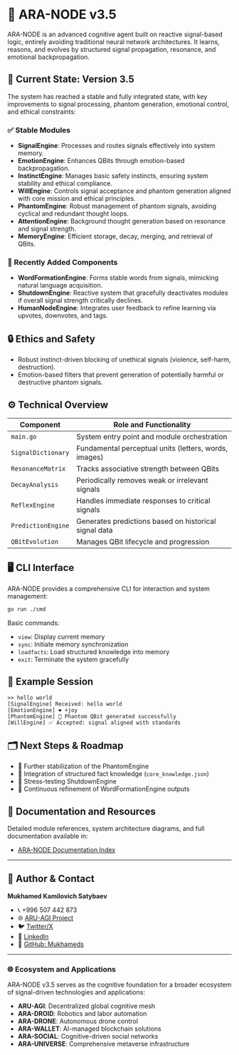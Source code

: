 # 🧠 ARA-NODE v3.5

ARA-NODE is an advanced cognitive agent built on reactive signal-based logic, entirely avoiding traditional neural network architectures. It learns, reasons, and evolves by structured signal propagation, resonance, and emotional backpropagation.

## 🚀 Current State: Version 3.5

The system has reached a stable and fully integrated state, with key improvements to signal processing, phantom generation, emotional control, and ethical constraints:

### ✅ Stable Modules

* **SignalEngine**: Processes and routes signals effectively into system memory.
* **EmotionEngine**: Enhances QBits through emotion-based backpropagation.
* **InstinctEngine**: Manages basic safety instincts, ensuring system stability and ethical compliance.
* **WillEngine**: Controls signal acceptance and phantom generation aligned with core mission and ethical principles.
* **PhantomEngine**: Robust management of phantom signals, avoiding cyclical and redundant thought loops.
* **AttentionEngine**: Background thought generation based on resonance and signal strength.
* **MemoryEngine**: Efficient storage, decay, merging, and retrieval of QBits.

### 🚧 Recently Added Components

* **WordFormationEngine**: Forms stable words from signals, mimicking natural language acquisition.
* **ShutdownEngine**: Reactive system that gracefully deactivates modules if overall signal strength critically declines.
* **HumanNodeEngine**: Integrates user feedback to refine learning via upvotes, downvotes, and tags.

## 🔒 Ethics and Safety

* Robust instinct-driven blocking of unethical signals (violence, self-harm, destruction).
* Emotion-based filters that prevent generation of potentially harmful or destructive phantom signals.

## ⚙️ Technical Overview

| Component          | Role and Functionality                                |
| ------------------ | ----------------------------------------------------- |
| `main.go`          | System entry point and module orchestration           |
| `SignalDictionary` | Fundamental perceptual units (letters, words, images) |
| `ResonanceMatrix`  | Tracks associative strength between QBits             |
| `DecayAnalysis`    | Periodically removes weak or irrelevant signals       |
| `ReflexEngine`     | Handles immediate responses to critical signals       |
| `PredictionEngine` | Generates predictions based on historical signal data |
| `QBitEvolution`    | Manages QBit lifecycle and progression                |

## 🖥️ CLI Interface

ARA-NODE provides a comprehensive CLI for interaction and system management:

```bash
go run ./cmd
```

Basic commands:

* `view`: Display current memory
* `sync`: Initiate memory synchronization
* `loadfacts`: Load structured knowledge into memory
* `exit`: Terminate the system gracefully

## 📡 Example Session

```
>> hello world
[SignalEngine] Received: hello world
[EmotionEngine] ❤️ +joy
[PhantomEngine] 🔮 Phantom QBit generated successfully
[WillEngine] ✅ Accepted: signal aligned with standards
```

## 🗂️ Next Steps & Roadmap

* 🔲 Further stabilization of the PhantomEngine
* 🔲 Integration of structured fact knowledge (`core_knowledge.json`)
* 🔲 Stress-testing ShutdownEngine
* 🔲 Continuous refinement of WordFormationEngine outputs

## 📖 Documentation and Resources

Detailed module references, system architecture diagrams, and full documentation available in:

* [ARA-NODE Documentation Index](./ARA-NODE_Documentation_Index.md)

---

## 🧾 Author & Contact

**Mukhamed Kamilovich Satybaev**

* 📞 +996 507 442 873
* 🌐 [ARU-AGI Project](https://mukhameds.github.io/ARU-AGI-Project/)
* 🐦 [Twitter/X](https://x.com/redkms2025)
* 🔗 [LinkedIn](https://www.linkedin.com/in/muhamed-satybaev-38b864362)
* 📁 [GitHub: Mukhameds](https://github.com/Mukhameds)

---

### 🌐 Ecosystem and Applications

ARA-NODE v3.5 serves as the cognitive foundation for a broader ecosystem of signal-driven technologies and applications:

* **ARU-AGI**: Decentralized global cognitive mesh
* **ARA-DROID**: Robotics and labor automation
* **ARA-DRONE**: Autonomous drone control
* **ARA-WALLET**: AI-managed blockchain solutions
* **ARA-SOCIAL**: Cognitive-driven social networks
* **ARA-UNIVERSE**: Comprehensive metaverse infrastructure
